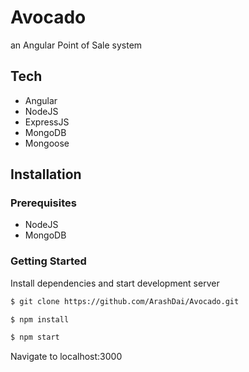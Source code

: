 # Avocado
an Angular Point of Sale system


## Tech
* Angular
* NodeJS
* ExpressJS
* MongoDB
* Mongoose

## Installation

### Prerequisites
* NodeJS
* MongoDB

### Getting Started
Install dependencies and start development server

```sh
$ git clone https://github.com/ArashDai/Avocado.git

$ npm install

$ npm start

```

Navigate to localhost:3000